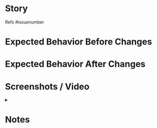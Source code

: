 # Story

Refs #issuenumber

# Expected Behavior Before Changes

# Expected Behavior After Changes

# Screenshots / Video

<details>
<summary></summary>

</details>

# Notes